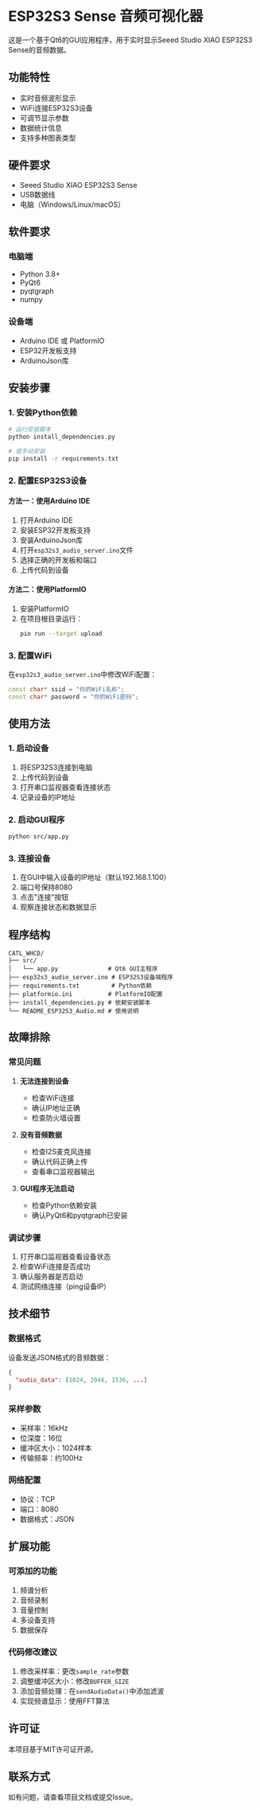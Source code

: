 # ESP32S3 Sense 音频可视化器

这是一个基于Qt6的GUI应用程序，用于实时显示Seeed Studio XIAO ESP32S3 Sense的音频数据。

## 功能特性

- 实时音频波形显示
- WiFi连接ESP32S3设备
- 可调节显示参数
- 数据统计信息
- 支持多种图表类型

## 硬件要求

- Seeed Studio XIAO ESP32S3 Sense
- USB数据线
- 电脑（Windows/Linux/macOS）

## 软件要求

### 电脑端
- Python 3.8+
- PyQt6
- pyqtgraph
- numpy

### 设备端
- Arduino IDE 或 PlatformIO
- ESP32开发板支持
- ArduinoJson库

## 安装步骤

### 1. 安装Python依赖

```bash
# 运行安装脚本
python install_dependencies.py

# 或手动安装
pip install -r requirements.txt
```

### 2. 配置ESP32S3设备

#### 方法一：使用Arduino IDE

1. 打开Arduino IDE
2. 安装ESP32开发板支持
3. 安装ArduinoJson库
4. 打开`esp32s3_audio_server.ino`文件
5. 选择正确的开发板和端口
6. 上传代码到设备

#### 方法二：使用PlatformIO

1. 安装PlatformIO
2. 在项目根目录运行：
   ```bash
   pio run --target upload
   ```

### 3. 配置WiFi

在`esp32s3_audio_server.ino`中修改WiFi配置：

```cpp
const char* ssid = "你的WiFi名称";
const char* password = "你的WiFi密码";
```

## 使用方法

### 1. 启动设备

1. 将ESP32S3连接到电脑
2. 上传代码到设备
3. 打开串口监视器查看连接状态
4. 记录设备的IP地址

### 2. 启动GUI程序

```bash
python src/app.py
```

### 3. 连接设备

1. 在GUI中输入设备的IP地址（默认192.168.1.100）
2. 端口号保持8080
3. 点击"连接"按钮
4. 观察连接状态和数据显示

## 程序结构

```
CATL_WHCD/
├── src/
│   └── app.py              # Qt6 GUI主程序
├── esp32s3_audio_server.ino # ESP32S3设备端程序
├── requirements.txt         # Python依赖
├── platformio.ini          # PlatformIO配置
├── install_dependencies.py # 依赖安装脚本
└── README_ESP32S3_Audio.md # 使用说明
```

## 故障排除

### 常见问题

1. **无法连接到设备**
   - 检查WiFi连接
   - 确认IP地址正确
   - 检查防火墙设置

2. **没有音频数据**
   - 检查I2S麦克风连接
   - 确认代码正确上传
   - 查看串口监视器输出

3. **GUI程序无法启动**
   - 检查Python依赖安装
   - 确认PyQt6和pyqtgraph已安装

### 调试步骤

1. 打开串口监视器查看设备状态
2. 检查WiFi连接是否成功
3. 确认服务器是否启动
4. 测试网络连接（ping设备IP）

## 技术细节

### 数据格式

设备发送JSON格式的音频数据：

```json
{
  "audio_data": [1024, 2048, 1536, ...]
}
```

### 采样参数

- 采样率：16kHz
- 位深度：16位
- 缓冲区大小：1024样本
- 传输频率：约100Hz

### 网络配置

- 协议：TCP
- 端口：8080
- 数据格式：JSON

## 扩展功能

### 可添加的功能

1. 频谱分析
2. 音频录制
3. 音量控制
4. 多设备支持
5. 数据保存

### 代码修改建议

1. 修改采样率：更改`sample_rate`参数
2. 调整缓冲区大小：修改`BUFFER_SIZE`
3. 添加音频处理：在`sendAudioData()`中添加滤波
4. 实现频谱显示：使用FFT算法

## 许可证

本项目基于MIT许可证开源。

## 联系方式

如有问题，请查看项目文档或提交Issue。 